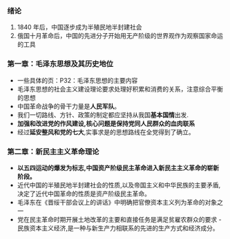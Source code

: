 ### 绪论

1. 1840 年后，中国逐步成为半殖民地半封建社会
2. 俄国十月革命后，中国的先进分子开始用无产阶级的世界观作为观察国家命运的工具

### 第一章：毛泽东思想及其历史地位

- 一些具体的页：P32：毛泽东思想的主要内容
- 毛泽东思想的社会主义建设理论要求处理好积累和消费的关系，注意综合平衡的思想
- 中国革命战争的骨干力量是**人民军队**。
- 我们一切路线、方针、政策的制定都应坚持从我国**基本国情**出发.
- **加强和改进党的作风建设,核心问题是保持党同人民群众的血肉联系**
- 经过**延安整风和党的七大**,实事求是的思想路线在全党得到了确立。

### 第二章：新民主主义革命理论

- **以五四运动的爆发为标志,中国资产阶级民主革命进入新民主主义革命的崭新阶段。**
- 近代中国的半殖民地半封建社会的性质,以及帝国主义和中华民族的主要矛盾,决定了近代中国革命的性质是资产阶级民主革命。
- 毛泽东在《晋绥干部会议上的讲话》中明确把官僚资本主义列为革命的对象之一
- 党在民主革命时期开展土地改革的主要和直接任务是满足贫雇农群众的要求 -民族资本主义经济,是一种与新生产力相联系的先进的生产方式和经济成分。
